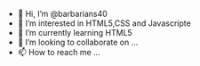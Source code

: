 - 👋 Hi, I’m @barbarians40
- 👀 I’m interested in HTML5,CSS and Javascripte
- 🌱 I’m currently learning HTML5
- 💞️ I’m looking to collaborate on ...
- 📫 How to reach me ...

<!---
barbarians40/barbarians40 is a ✨ special ✨ repository because its `README.md` (this file) appears on your GitHub profile.
You can click the Preview link to take a look at your changes.
--->
